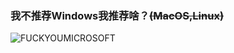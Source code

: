 ### 我不推荐Windows我推荐啥？<s>(MacOS,Linux)</s>   
![FUCKYOUMICROSOFT](https://img.yyyyt.eu.org/%E5%B1%8C%E5%9B%BE/MicrosftWindowsSuggest.png)